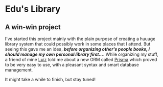 # Edu's Library

## A win-win project

I've started this project mainly with the plain purpose of creating a huuuge library system that could possibly work in some places that I attend. But seeing this gave me an idea, **_before organizing other's people books, I should manage my own personal library first..._**. While organizing my stuff, a friend of mine [Luiz](https://github.com/lffg) told me about a new ORM called [Prisma](https://www.prisma.io/) which proved to be very easy to use, with a pleasant syntax and smart database management.

It might take a while to finish, but stay tuned!